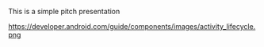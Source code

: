This is a simple pitch presentation

https://developer.android.com/guide/components/images/activity_lifecycle.png
